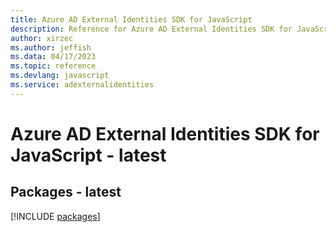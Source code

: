 ```yaml
---
title: Azure AD External Identities SDK for JavaScript
description: Reference for Azure AD External Identities SDK for JavaScript
author: xirzec
ms.author: jeffish
ms.data: 04/17/2023
ms.topic: reference
ms.devlang: javascript
ms.service: adexternalidentities
---
```

# Azure AD External Identities SDK for JavaScript - latest
## Packages - latest
[!INCLUDE [packages](ad-external-identities-index.md)]
